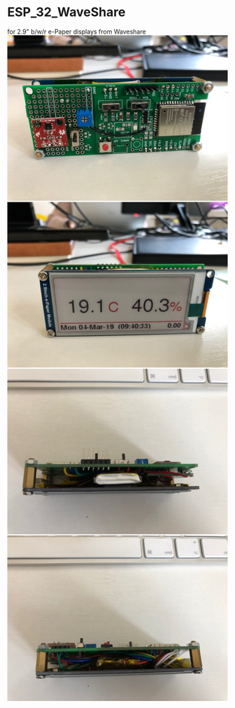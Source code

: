 # ESP_32_WaveShare
for 2.9" b/w/r e-Paper displays from Waveshare
![image](https://github.com/ukrduino/ESP_32_WaveShare/blob/master/IMG_2334.JPG)
![image](https://github.com/ukrduino/ESP_32_WaveShare/blob/master/IMG_2335.JPG)
![image](https://github.com/ukrduino/ESP_32_WaveShare/blob/master/IMG_2336.JPG)
![image](https://github.com/ukrduino/ESP_32_WaveShare/blob/master/IMG_2339.JPG)
